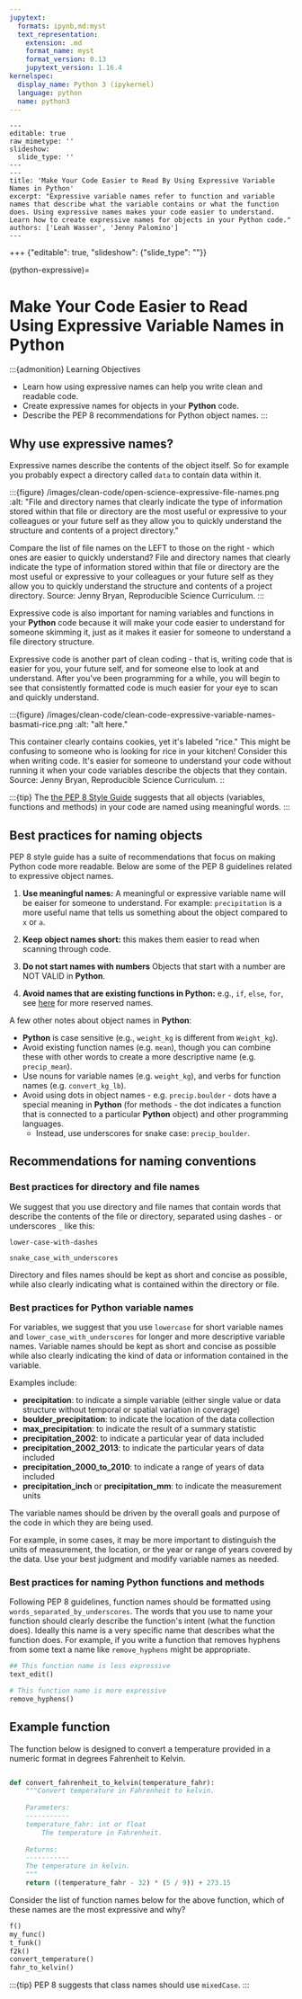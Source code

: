 ```yaml
---
jupytext:
  formats: ipynb,md:myst
  text_representation:
    extension: .md
    format_name: myst
    format_version: 0.13
    jupytext_version: 1.16.4
kernelspec:
  display_name: Python 3 (ipykernel)
  language: python
  name: python3
---
```


```{raw-cell}
---
editable: true
raw_mimetype: ''
slideshow:
  slide_type: ''
---
---
title: 'Make Your Code Easier to Read By Using Expressive Variable Names in Python'
excerpt: "Expressive variable names refer to function and variable names that describe what the variable contains or what the function does. Using expressive names makes your code easier to understand. Learn how to create expressive names for objects in your Python code."
authors: ['Leah Wasser', 'Jenny Palomino']
---
```

+++ {"editable": true, "slideshow": {"slide_type": ""}}

(python-expressive)=
# Make Your Code Easier to Read Using Expressive Variable Names in Python

:::{admonition} Learning Objectives

* Learn how using expressive names can help you write clean and readable code.
* Create expressive names for objects in your **Python** code.
* Describe the PEP 8 recommendations for Python object names.
:::

## Why use expressive names?

Expressive names describe the contents of the object itself. So for example you probably expect a directory called `data` to contain data within it.

:::{figure} /images/clean-code/open-science-expressive-file-names.png
:alt: "File and directory names that clearly indicate the type of information stored within that file or directory are the most useful or expressive to your colleagues or your future self as they allow you to quickly understand the structure and contents of a project directory."

Compare the list of file names on the LEFT to those on the right - which ones are easier to quickly understand? File and directory names that clearly indicate the type of information stored within that file or directory are the most useful or expressive to your colleagues or your future self as they allow you to quickly understand the structure and contents of a project directory. Source: Jenny Bryan, Reproducible Science Curriculum.
:::

Expressive code is also important for naming variables and functions in your **Python** code because it will make your code easier to understand for someone skimming it, just as it makes it easier for someone to understand a file directory structure.

Expressive code is another part of clean coding - that is, writing code that is easier for you, your future self, and for someone else to look at and understand. After you've been programming for a while, you will begin to see that consistently formatted code is much easier for your eye to scan and quickly understand.

:::{figure} /images/clean-code/clean-code-expressive-variable-names-basmati-rice.png
:alt: "alt here."

This container clearly contains cookies, yet it's labeled "rice." This might be confusing to someone who is looking for rice in your kitchen! Consider this when writing code. It's easier for someone to understand your code without running it when your code variables describe the objects that they contain. Source: Jenny Bryan, Reproducible Science Curriculum.
::


:::{tip}
The <a href="https://www.python.org/dev/peps/pep-0008/" target="_blank">the PEP 8 Style Guide</a> suggests that all objects (variables, functions and methods) in your code are named using meaningful words.
:::

## Best practices for naming objects

PEP 8 style guide has a suite of recommendations that focus on making Python code more readable. Below are some of the PEP 8 guidelines related to expressive object names.  

1. **Use meaningful names:** A meaningful or expressive variable name will be eaiser for someone to understand. For example: `precipitation` is a more useful name that tells us something about the object compared to `x` or `a`.

2. **Keep object names short:** this makes them easier to read when scanning through code.

3. **Do not start names with numbers** Objects that start with a number are NOT VALID in **Python**.

4. **Avoid names that are existing functions in Python:** e.g., `if`, `else`, `for`, see <a href="https://www.programiz.com/python-programming/keywords-identifier" target="_blank">here</a> for more reserved names.

A few other notes about object names in **Python**:

* **Python** is case sensitive (e.g., `weight_kg` is different from `Weight_kg`).
* Avoid existing function names (e.g. `mean`), though you can combine these with other words to create a more descriptive name (e.g. `precip_mean`).
* Use nouns for variable names (e.g. `weight_kg`), and verbs for function names (e.g. `convert_kg_lb`).
* Avoid using dots in object names - e.g. `precip.boulder` - dots have a special meaning in **Python** (for methods - the dot indicates a function that is connected to a particular **Python** object) and other programming languages.
  * Instead, use underscores for snake case: `precip_boulder`.

## Recommendations for naming conventions

### Best practices for directory and file names

We suggest that you use directory and file names that contain words that describe the contents of the file or directory, separated using dashes `-` or underscores `_` like this:

`lower-case-with-dashes`

`snake_case_with_underscores`

Directory and files names should be kept as short and concise as possible, while also clearly indicating what is contained within the directory or file.

### Best practices for Python variable names

For variables, we suggest that you use `lowercase` for short variable names and `lower_case_with_underscores` for longer and more descriptive variable names. Variable names should be kept as short and concise as possible while also clearly indicating the kind of data or information contained in the variable.

Examples include:

* **precipitation**: to indicate a simple variable (either single value or data structure without temporal or spatial variation in coverage)
* **boulder_precipitation**: to indicate the location of the data collection
* **max_precipitation**: to indicate the result of a summary statistic
* **precipitation_2002**: to indicate a particular year of data included
* **precipitation_2002_2013**: to indicate the particular years of data included
* **precipitation_2000_to_2010**: to indicate a range of years of data included
* **precipitation_inch** or **precipitation_mm**: to indicate the measurement units

The variable names should be driven by the overall goals and purpose of the code in which they are being used.

For example, in some cases, it may be more important to distinguish the units of measurement, the location, or the year or range of years covered by the data. Use your best judgment and modify variable names as needed.  

### Best practices for naming Python functions and methods

Following PEP 8 guidelines, function names should be formatted using  
`words_separated_by_underscores`. The words that you use to name your function should clearly describe the function's intent (what the function does). Ideally this name is a very specific name that describes what the function does. For example, if you write a function that removes hyphens from some text a name like `remove_hyphens` might be appropriate.  

```python
## This function name is less expressive 
text_edit()

# This function name is more expressive
remove_hyphens()
```

## Example function

The function below is designed to convert a temperature provided
in a numeric format in degrees Fahrenheit to Kelvin.

```python

def convert_fahrenheit_to_kelvin(temperature_fahr):
    """Convert temperature in Fahrenheit to kelvin.
    
    Parameters:
    -----------
    temperature_fahr: int or float
        The temperature in Fahrenheit.
    
    Returns:
    -----------
    The temperature in kelvin.
    """
    return ((temperature_fahr - 32) * (5 / 9)) + 273.15

```

Consider the list of function names below for the above function, which of these names are the most expressive and why?

```python
f()
my_func()
t_funk()
f2k()
convert_temperature()
fahr_to_kelvin()
```

:::{tip}
PEP 8 suggests that class names should use `mixedCase`.
:::
